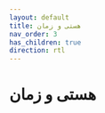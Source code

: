 ```yaml
---
layout: default
title: هستی و زمان
nav_order: 3
has_children: true
direction: rtl
---
```


# هستی و زمان
